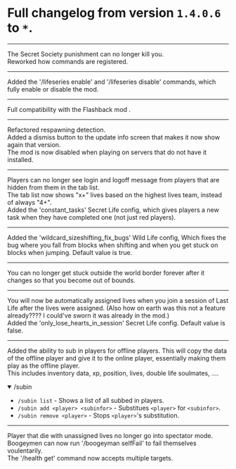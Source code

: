 # Full changelog from version `1.4.0.6` to `*`.

----------

The Secret Society punishment can no longer kill you.<br>
Reworked how commands are registered.

----------

Added the '/lifeseries enable' and '/lifeseries disable' commands, which fully enable or disable the mod.

----------

Full compatibility with the Flashback mod .

----------

Refactored respawning detection.<br>
Added a dismiss button to the update info screen that makes it now show again that version.<br>
The mod is now disabled when playing on servers that do not have it installed.

----------

Players can no longer see login and logoff message from players that are hidden from them in the tab list.<br>
The tab list now shows "x+" lives based on the highest lives team, instead of always "4+".<br>
Added the 'constant_tasks' Secret Life config, which gives players a new task when they have completed one (not just red players).

----------

Added the 'wildcard_sizeshifting_fix_bugs' Wild Life config, Which fixes the bug where you fall from blocks when shifting and when you get stuck on blocks when jumping. Default value is true.

----------

You can no longer get stuck outside the world border forever after it changes so that you become out of bounds.

----------

You will now be automatically assigned lives when you join a session of Last Life after the lives were assigned. (Also how on earth was this not a feature already???? I could've sworn it was already in the mod.)<br>
Added the 'only_lose_hearts_in_session' Secret Life config. Default value is false.

----------

Added the ability to sub in players for offline players. This will copy the data of the offline player and give it to the online player, essentially making them play as the offline player.<br>
This includes inventory data, xp, position, lives, double life soulmates, ....

<details open>
<summary>/subin</summary>

- `/subin list` - Shows a list of all subbed in players.
- `/subin add <player> <subinfor>` - Substitues `<player>` for `<subinfor>`.
- `/subin remove <player>` - Stops `<player>`'s substitution.
</details>

----------

Player that die with unassigned lives no longer go into spectator mode.<br>
Boogeymen can now run '/boogeyman selfFail' to fail themselves voulentarily.<br>
The '/health get' command now accepts multiple targets.